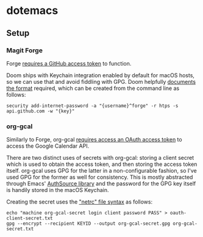 # dotemacs

## Setup

### Magit Forge

Forge [requires a GitHub access token](https://magit.vc/manual/forge/Setup-for-Githubcom.html#Create-and-Store-an-Access-Token-1) to function.

Doom ships with Keychain integration enabled by default for macOS hosts, so we can use that and avoid fiddling with GPG. Doom helpfully [documents the format](https://github.com/doomemacs/doomemacs/tree/313e8fb48be6381aac7b42c6c742d6d363cc7d35/modules/os/macos#open-with-x) required, which can be created from the command line as follows:

``` shell
security add-internet-password -a "{username}^forge" -r htps -s api.github.com -w "{key}"
```

### org-gcal

Similarly to Forge, org-gcal [requires access an OAuth access token](https://github.com/kidd/org-gcal.el?tab=readme-ov-file#installation) to access the Google Calendar API.

There are two distinct uses of secrets with org-gcal: storing a client secret which is used  to obtain the access token, and then storing the access token itself. org-gcal uses GPG for the latter in a non-configurable fashion, so I've used GPG for the former as well for consistency. This is mostly abstracted through Emacs' [AuthSource library](https://www.gnu.org/software/emacs/manual/html_mono/auth.html) and the password for the GPG key itself is handily stored in the macOS Keychain.

Creating the secret uses the ["netrc" file syntax](https://www.gnu.org/software/emacs/manual/html_node/auth/Help-for-users.html) as follows:

``` shell
echo "machine org-gcal-secret login client password PASS" > oauth-client-secret.txt
gpg --encrypt --recipient KEYID --output org-gcal-secret.gpg org-gcal-secret.txt
```
